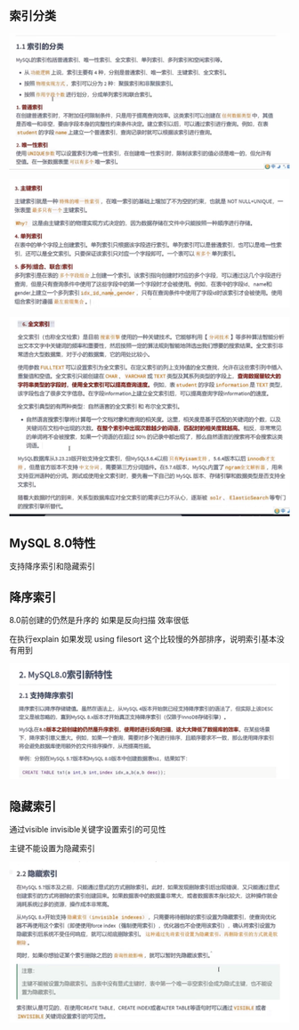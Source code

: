 索引分类
---

![img_112.png](img_112.png)

![img_113.png](img_113.png)

![img_114.png](img_114.png)

MySQL 8.0特性
---
支持降序索引和隐藏索引

降序索引
---

8.0前创建的仍然是升序的 如果是反向扫描 效率很低

在执行explain 如果发现 using filesort 这个比较慢的外部排序，说明索引基本没有用到

![img_116.png](img_116.png)

隐藏索引
---

通过visible invisible关键字设置索引的可见性

主键不能设置为隐藏索引

![img_115.png](img_115.png)